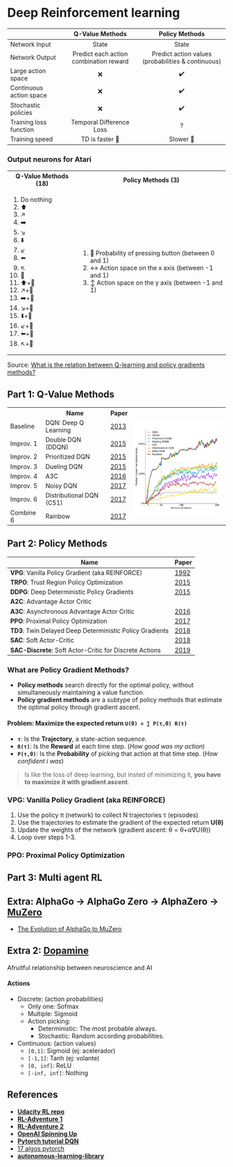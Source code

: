 # Deep Reinforcement learning

|                             | Q-Value Methods           | Policy Methods      |
|-----------------------------|:-------------------------:|:-------------------:|
| Network Input               | State                     | State               |
| Network Output              | Predict each action combination reward  | Predict action values (probabilities & continuous) |
| Large action space          | ❌                        | ✔️                 |
| Continuous action space     | ❌                        | ✔️                 |
| Stochastic policies         | ❌                        | ✔️                 |
| Training loss function      | Temporal Difference Loss  | ?                   |
| Training speed              | TD is faster 🙂           | Slower 🙁          |

### Output neurons for Atari
<table>
  <tr>
    <th>Q-Value Methods (18)</th>
    <th>Policy Methods (3)</th>
  </tr>
  <tr>
    <td><ol>
      <li>Do nothing</li>
      <li>⬆️</li>
      <li>↗️</li>
      <li>➡️</li>
      <li>↘️</li>
      <li>⬇️</li>
      <li>↙️</li>
      <li>⬅️</li>
      <li>↖️</li>
      <li>🔴</li>
      <li>⬆️+🔴</li>
      <li>↗️+🔴</li>
      <li>➡️+🔴</li>
      <li>↘️+🔴</li>
      <li>⬇️+🔴</li>
      <li>↙️+🔴</li>
      <li>⬅️+🔴</li>
      <li>↖️+🔴</li>
    </td></ol>
    <td><ol>
      <li>🔴 Probability of pressing button (between 0 and 1)</li>
      <li>↔️ Action space on the x axis (between -1 and 1)</li>
      <li>↕️ Action space on the y axis (between -1 and 1)</li>
    </td></ol>
  </tr>
</table>

Source: [What is the relation between Q-learning and policy gradients methods?](https://ai.stackexchange.com/questions/6196/what-is-the-relation-between-q-learning-and-policy-gradients-methods)

## Part 1: Q-Value Methods

<table>
  <tr>
    <th></th>
    <th>Name</th>
    <th>Paper</th>
    <th rowspan="9"><img align="right" width="330" src="/img/rainbow.png"></th>
  </tr>
  
  <tr> <td>Baseline </td>  <td>DQN: Deep Q Learning</td>  <td><a href="https://arxiv.org/abs/1312.5602 ">2013</a></td> </tr>
  <tr> <td>Improv. 1</td>  <td>Double DQN  (DDQN)  </td>  <td><a href="https://arxiv.org/abs/1509.06461">2015</a></td> </tr>
  <tr> <td>Improv. 2</td>  <td>Prioritized DQN     </td>  <td><a href="https://arxiv.org/abs/1511.05952">2015</a></td> </tr>
  <tr> <td>Improv. 3</td>  <td>Dueling DQN         </td>  <td><a href="https://arxiv.org/abs/1511.06581">2015</a></td> </tr>
  <tr> <td>Improv. 4</td>  <td>A3C                 </td>  <td><a href="https://arxiv.org/abs/1602.01783">2016</a></td> </tr>
  <tr> <td>Improv. 5</td>  <td>Noisy DQN           </td>  <td><a href="https://arxiv.org/abs/1706.10295">2017</a></td> </tr>
  <tr> <td>Improv. 6</td><td>Distributional DQN (C51)</td><td><a href="https://arxiv.org/abs/1707.06887">2017</a></td> </tr>
  <tr> <td>Combine 6</td>  <td>Rainbow             </td>  <td><a href="https://arxiv.org/abs/1710.02298">2017</a></td> </tr>
</table>



## Part 2: Policy Methods

| Name                                                      | Paper                                    |
|-----------------------------------------------------------|------------------------------------------|
| **VPG**: Vanilla Policy Gradient (aka REINFORCE)          | [1992](http://www-anw.cs.umass.edu/~barto/courses/cs687/williams92simple.pdf) |
| **TRPO**: Trust Region Policy Optimization                | [2015](https://arxiv.org/abs/1502.05477) |
| **DDPG**: Deep Deterministic Policy Gradients             | [2015](https://arxiv.org/abs/1509.02971) |
| **A2C**: Advantage Actor Critic                           |                                          |
| **A3C**: Asynchronous Advantage Actor Critic              | [2016](https://arxiv.org/abs/1602.01783) |
| **PPO**: Proximal Policy Optimization                     | [2017](https://arxiv.org/abs/1707.06347) |
| **TD3**: Twin Delayed Deep Deterministic Policy Gradients | [2018](https://arxiv.org/abs/1802.09477) |
| **SAC**: Soft Actor-Critic                                | [2018](https://arxiv.org/abs/1812.05905) |
| **SAC-Discrete**: Soft Actor-Critic for Discrete Actions  | [2019](https://arxiv.org/abs/1910.07207) |




### What are Policy Gradient Methods?
- **Policy methods** search directly for the optimal policy, without simultaneously maintaining a value function.
- **Policy gradient methods** are a subtype of policy methods that estimate the optimal policy through gradient ascent.

#### Problem: Maximize the expected return `U(θ) = ∑ P(τ,θ) R(τ)`
- **`τ`**: Is the **Trajectory**, a state-action sequence.
- **`R(τ)`**: Is the **Reward** at each time step. (*How good was my action*)
- **`P(τ,θ)`**: Is the **Probability** of picking that action at that time step. (*How confident i was*)
> Is like the loss of deep learning, but insted of minimizing it, **you have to maximize it with gradient ascent**.

### VPG: Vanilla Policy Gradient (aka REINFORCE)
1. Use the policy π (network) to collect N trajectories τ (episodes)
2. Use the trajectories to estimate the gradient of the expected return **U(θ)**
3. Update the weights of the network (gradient ascent: θ = θ+α∇U(θ))
4. Loop over steps 1-3.

### PPO: Proximal Policy Optimization 





## Part 3: Multi agent RL


## Extra: AlphaGo → AlphaGo Zero → AlphaZero → [MuZero](https://arxiv.org/abs/1911.08265)
- [The Evolution of AlphaGo to MuZero](https://towardsdatascience.com/the-evolution-of-alphago-to-muzero-c2c37306bf9)

## Extra 2: [Dopamine](https://deepmind.com/blog/article/Dopamine-and-temporal-difference-learning-A-fruitful-relationship-between-neuroscience-and-AI)
Afruitful relationship between neuroscience and AI


#### Actions
- Discrete: (action probabilities)
  - Only one: Sofmax
  - Multiple: Sigmoid
  - Action picking:
    - Deterministic: The most probable always.
    - Stochastic: Random according probabilities.
- Continuous: (action values)
  - `[0,1]`: Sigmoid (ej: acelerador)
  - `[-1,1]`: Tanh (ej: volante)
  - `[0, inf]`: ReLU
  - `[-inf, inf]`: Nothing
  
## References

- [**Udacity RL repo**](https://github.com/udacity/deep-reinforcement-learning/tree/master/dqn/solution)
- [**RL-Adventure 1**](https://github.com/higgsfield/RL-Adventure)
- [**RL-Adventure 2**](https://github.com/higgsfield/RL-Adventure-2)
- [**OpenAI Spinning Up**](https://spinningup.openai.com)
- [**Pytorch tutorial DQN**](https://pytorch.org/tutorials/intermediate/reinforcement_q_learning.html)
- [17 algos pytorch](https://github.com/p-christ/Deep-Reinforcement-Learning-Algorithms-with-PyTorch)
- [**autonomous-learning-library**](https://www.reddit.com/r/MachineLearning/comments/ergxuz/p_the_autonomous_learning_library_a_pytorch)
